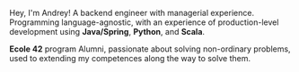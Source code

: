 Hey, I'm Andrey! A backend engineer with managerial experience.
Programming language-agnostic, with an experience of production-level development using **Java/Spring**, **Python**, and **Scala**.

**Ecole 42** program Alumni, passionate about solving non-ordinary problems, used to extending my competences along the way to solve them.